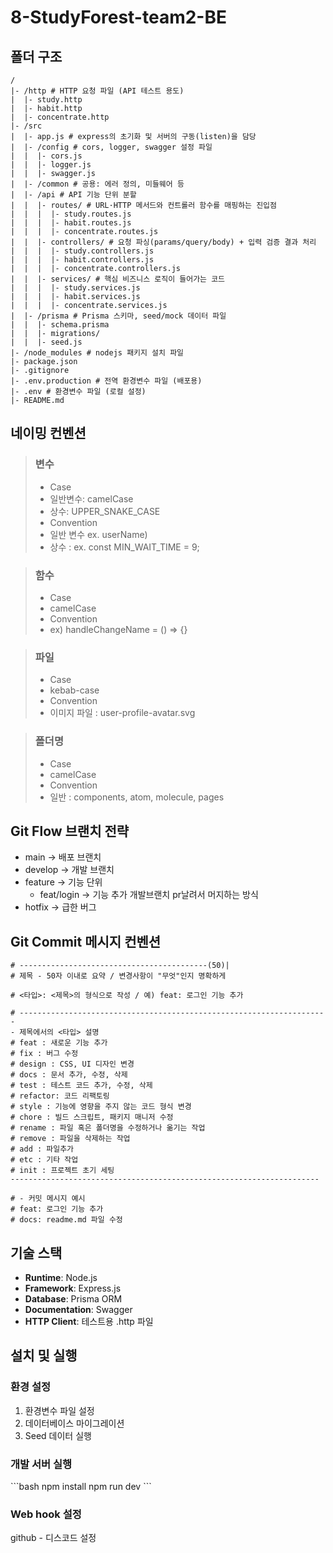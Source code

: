 # 8-StudyForest-team2-BE

## 폴더 구조
```text
/
|- /http # HTTP 요청 파일 (API 테스트 용도)
|  |- study.http
|  |- habit.http
|  |- concentrate.http
|- /src
|  |- app.js # express의 초기화 및 서버의 구동(listen)을 담당
|  |- /config # cors, logger, swagger 설정 파일
|  |  |- cors.js
|  |  |- logger.js
|  |  |- swagger.js
|  |- /common # 공용: 에러 정의, 미들웨어 등
|  |- /api # API 기능 단위 분할
|  |  |- routes/ # URL·HTTP 메서드와 컨트롤러 함수를 매핑하는 진입점
|  |  |  |- study.routes.js
|  |  |  |- habit.routes.js
|  |  |  |- concentrate.routes.js
|  |  |- controllers/ # 요청 파싱(params/query/body) + 입력 검증 결과 처리
|  |  |  |- study.controllers.js
|  |  |  |- habit.controllers.js
|  |  |  |- concentrate.controllers.js
|  |  |- services/ # 핵심 비즈니스 로직이 들어가는 코드
|  |  |  |- study.services.js
|  |  |  |- habit.services.js
|  |  |  |- concentrate.services.js
|  |- /prisma # Prisma 스키마, seed/mock 데이터 파일
|  |  |- schema.prisma
|  |  |- migrations/
|  |  |- seed.js
|- /node_modules # nodejs 패키지 설치 파일
|- package.json
|- .gitignore
|- .env.production # 전역 환경변수 파일 (배포용)
|- .env # 환경변수 파일 (로컬 설정) 
|- README.md
```

## 네이밍 컨벤션
> ### 변수
> - Case
>  - 일반변수: camelCase
>  - 상수: UPPER_SNAKE_CASE
> - Convention
>  - 일반 변수 ex. userName)
>  - 상수 : ex. const MIN_WAIT_TIME = 9;

> ### 함수
>- Case
>  - camelCase
>- Convention
>  - ex) handleChangeName = () ⇒ {}

>### 파일
>- Case
>  - kebab-case
>- Convention
>  - 이미지 파일 : user-profile-avatar.svg

>### 폴더명
>- Case
>  - camelCase
>- Convention
>  - 일반 : components, atom, molecule, pages

## Git Flow 브랜치 전략
- main → 배포 브랜치
- develop → 개발 브랜치
- feature → 기능 단위
  - feat/login → 기능 추가 개발브랜치 pr날려서 머지하는 방식
- hotfix → 급한 버그

## Git Commit 메시지 컨벤션
```text
# ------------------------------------------(50)|
# 제목 - 50자 이내로 요약 / 변경사항이 "무엇"인지 명확하게

# <타입>: <제목>의 형식으로 작성 / 예) feat: 로그인 기능 추가

# ---------------------------------------------------------------------
- 제목에서의 <타입> 설명
# feat : 새로운 기능 추가
# fix : 버그 수정
# design : CSS, UI 디자인 변경
# docs : 문서 추가, 수정, 삭제
# test : 테스트 코드 추가, 수정, 삭제
# refactor: 코드 리팩토링
# style : 기능에 영향을 주지 않는 코드 형식 변경
# chore : 빌드 스크립트, 패키지 매니저 수정
# rename : 파일 혹은 폴더명을 수정하거나 옮기는 작업
# remove : 파일을 삭제하는 작업
# add : 파일추가
# etc : 기타 작업
# init : 프로젝트 초기 세팅
---------------------------------------------------------------------

# - 커밋 메시지 예시
# feat: 로그인 기능 추가
# docs: readme.md 파일 수정
```

## 기술 스택
- **Runtime**: Node.js
- **Framework**: Express.js
- **Database**: Prisma ORM
- **Documentation**: Swagger
- **HTTP Client**: 테스트용 .http 파일

## 설치 및 실행

### 환경 설정
1. 환경변수 파일 설정
2. 데이터베이스 마이그레이션
3. Seed 데이터 실행

### 개발 서버 실행
\`\`\`bash
npm install
npm run dev
\`\`\`

### Web hook 설정
github - 디스코드 설정
